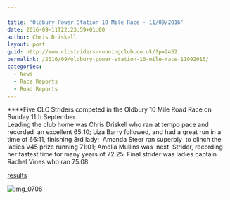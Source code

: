 ```yaml
---

title: 'Oldbury Power Station 10 Mile Race - 11/09/2016'
date: 2016-09-11T22:23:59+01:00
author: Chris Driskell
layout: post
guid: http://www.clcstriders-runningclub.co.uk/?p=2452
permalink: /2016/09/oldbury-power-station-10-mile-race-11092016/
categories:
  - News
  - Race Reports
  - Road Reports
---
```

****Five CLC Striders competed in the Oldbury 10 Mile Road Race on Sunday 11th September.  
Leading the club home was Chris Driskell who ran at tempo pace and recorded  an excellent 65:10; Liza Barry followed, and had a great run in a time of 66:11, finishing 3rd lady;  Amanda Steer ran superbly  to clinch the ladies V45 prize running 71:01; Amelia Mullins was  next  Strider, recording her fastest time for many years of 72.25. Final strider was ladies captain Rachel Vines who ran 75.08.

[results](https://www.fullonsport.com/event/oldbury-10-miler/results)

[<img class="alignnone size-medium wp-image-2453" src="/Images/2016/09/IMG_0706-300x300.jpg" alt="img_0706" width="300" height="300" srcset="/Images/2016/09/IMG_0706-300x300.jpg 300w, /Images/2016/09/IMG_0706-150x150.jpg 150w, /Images/2016/09/IMG_0706.jpg 720w" sizes="(max-width: 300px) 100vw, 300px" />](/Images/2016/09/IMG_0706.jpg)
